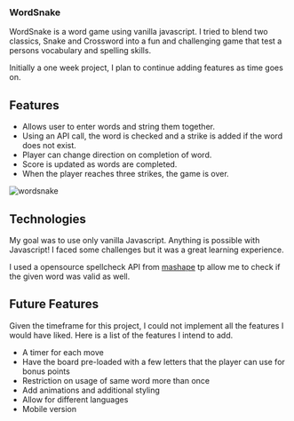 
### WordSnake

WordSnake is a word game using vanilla javascript.  I tried to blend two classics, Snake and Crossword into a fun and challenging game that test a persons vocabulary and spelling skills.  

Initially a one week project, I plan to continue adding features as time goes on.

## Features

* Allows user to enter words and string them together.
* Using an API call, the word is checked and a strike is added if the word does not exist.
* Player can change direction on completion of word.
* Score is updated as words are completed.
* When the player reaches three strikes, the game is over.

![wordsnake](https://user-images.githubusercontent.com/41452916/47969747-26933100-e031-11e8-9bf4-aee267867ef7.gif)

## Technologies

My goal was to use only vanilla Javascript.  Anything is possible with Javascript!  I faced some challenges but it was a great learning experience.

I used a opensource spellcheck API from [mashape](https://market.mashape.com/montanaflynn/spellcheck) tp allow me to check if the given word was valid as well.

## Future Features

Given the timeframe for this project, I could not implement all the features I would have liked.  Here is a list of the features I intend to add.

* A timer for each move
* Have the board pre-loaded with a few letters that the player can use for bonus points
* Restriction on usage of same word more than once
* Add animations and additional styling
* Allow for different languages
* Mobile version
